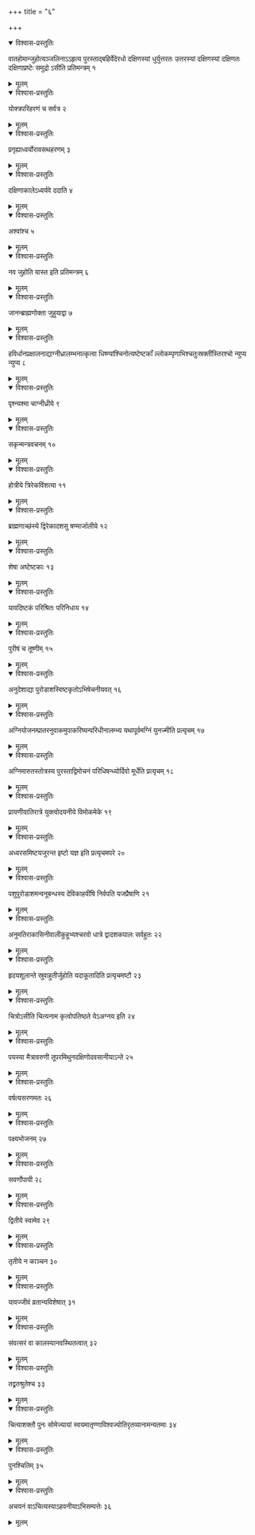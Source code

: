 +++
title = "६"

+++


<details open><summary>विश्वास-प्रस्तुतिः</summary>

वातहोमान्जुहोत्यञ्जलिनाऽऽहृत्य पुरस्ताद्बहिर्वेदेरधो दक्षिणस्यां धुर्युत्तरतः उत्तरस्यां दक्षिणस्यां दक्षिणतः दक्षिणाप्रष्टेः समुद्रो ऽसीति प्रतिमन्त्रम् १
</details>

<details><summary>मूलम्</summary>

वातहोमान्जुहोत्यञ्जलिनाऽऽहृत्य पुरस्ताद्बहिर्वेदेरधो दक्षिणस्यां धुर्युत्तरतः उत्तरस्यां दक्षिणस्यां दक्षिणतः दक्षिणाप्रष्टेः समुद्रो ऽसीति प्रतिमन्त्रम् १
</details>


<details open><summary>विश्वास-प्रस्तुतिः</summary>

योक्त्रपरिहरणं च सर्वत्र २
</details>

<details><summary>मूलम्</summary>

योक्त्रपरिहरणं च सर्वत्र २
</details>


<details open><summary>विश्वास-प्रस्तुतिः</summary>

प्रगृह्याध्वर्योरावसथहरणम् ३
</details>

<details><summary>मूलम्</summary>

प्रगृह्याध्वर्योरावसथहरणम् ३
</details>


<details open><summary>विश्वास-प्रस्तुतिः</summary>

दक्षिणाकालेऽध्वर्यवे ददाति ४
</details>

<details><summary>मूलम्</summary>

दक्षिणाकालेऽध्वर्यवे ददाति ४
</details>


<details open><summary>विश्वास-प्रस्तुतिः</summary>

अश्वांश्च ५
</details>

<details><summary>मूलम्</summary>

अश्वांश्च ५
</details>


<details open><summary>विश्वास-प्रस्तुतिः</summary>

नव जुहोति यास्त इति प्रतिमन्त्रम् ६
</details>

<details><summary>मूलम्</summary>

नव जुहोति यास्त इति प्रतिमन्त्रम् ६
</details>


<details open><summary>विश्वास-प्रस्तुतिः</summary>

जानन्ब्राह्मणोक्ता जुहुयाद्वा ७
</details>

<details><summary>मूलम्</summary>

जानन्ब्राह्मणोक्ता जुहुयाद्वा ७
</details>


<details open><summary>विश्वास-प्रस्तुतिः</summary>

हविर्धानप्रक्षालनाद्याग्नीध्रालम्भनात्कृत्वा धिष्ण्यांश्चिनोत्यष्टेष्टकाँ ल्लोकम्पृणाभिश्चतुःस्रक्तींस्तिरश्चो न्युप्य न्युप्य ८
</details>

<details><summary>मूलम्</summary>

हविर्धानप्रक्षालनाद्याग्नीध्रालम्भनात्कृत्वा धिष्ण्यांश्चिनोत्यष्टेष्टकाँ ल्लोकम्पृणाभिश्चतुःस्रक्तींस्तिरश्चो न्युप्य न्युप्य ८
</details>


<details open><summary>विश्वास-प्रस्तुतिः</summary>

पृश्न्यश्मा चाग्नीध्रीये ९
</details>

<details><summary>मूलम्</summary>

पृश्न्यश्मा चाग्नीध्रीये ९
</details>


<details open><summary>विश्वास-प्रस्तुतिः</summary>

सकृन्मन्त्रवचनम् १०
</details>

<details><summary>मूलम्</summary>

सकृन्मन्त्रवचनम् १०
</details>


<details open><summary>विश्वास-प्रस्तुतिः</summary>

होत्रीये त्रिरेकविंशत्या ११
</details>

<details><summary>मूलम्</summary>

होत्रीये त्रिरेकविंशत्या ११
</details>


<details open><summary>विश्वास-प्रस्तुतिः</summary>

ब्राह्मणाच्छंस्ये द्विरेकादशसु षण्मार्जालीये १२
</details>

<details><summary>मूलम्</summary>

ब्राह्मणाच्छंस्ये द्विरेकादशसु षण्मार्जालीये १२
</details>


<details open><summary>विश्वास-प्रस्तुतिः</summary>

शेषा अष्टेष्टकाः १३
</details>

<details><summary>मूलम्</summary>

शेषा अष्टेष्टकाः १३
</details>


<details open><summary>विश्वास-प्रस्तुतिः</summary>

यावदिष्टकं परिश्रितः परिनिधाय १४
</details>

<details><summary>मूलम्</summary>

यावदिष्टकं परिश्रितः परिनिधाय १४
</details>


<details open><summary>विश्वास-प्रस्तुतिः</summary>

पुरीषं च तूष्णीम् १५
</details>

<details><summary>मूलम्</summary>

पुरीषं च तूष्णीम् १५
</details>


<details open><summary>विश्वास-प्रस्तुतिः</summary>

अनुदेशाद्या पुरोडाशस्विष्टकृतोऽभिषेचनीयवत् १६
</details>

<details><summary>मूलम्</summary>

अनुदेशाद्या पुरोडाशस्विष्टकृतोऽभिषेचनीयवत् १६
</details>


<details open><summary>विश्वास-प्रस्तुतिः</summary>

अग्नियोजनम्प्रातरनुवाकमुपाकरिष्यन्परिधीनालम्भ्य यथापूर्वमग्निं युनज्मीति प्रत्यृचम् १७
</details>

<details><summary>मूलम्</summary>

अग्नियोजनम्प्रातरनुवाकमुपाकरिष्यन्परिधीनालम्भ्य यथापूर्वमग्निं युनज्मीति प्रत्यृचम् १७
</details>


<details open><summary>विश्वास-प्रस्तुतिः</summary>

अग्निमारुतस्तोत्रस्य पुरस्ताद्विमोचनं परिधिषन्ध्योर्दिवो मूर्धेति प्रत्यृचम् १८
</details>

<details><summary>मूलम्</summary>

अग्निमारुतस्तोत्रस्य पुरस्ताद्विमोचनं परिधिषन्ध्योर्दिवो मूर्धेति प्रत्यृचम् १८
</details>


<details open><summary>विश्वास-प्रस्तुतिः</summary>

प्रायणीयातिरात्रे युक्त्वोदयनीये विमोकमेके १९
</details>

<details><summary>मूलम्</summary>

प्रायणीयातिरात्रे युक्त्वोदयनीये विमोकमेके १९
</details>


<details open><summary>विश्वास-प्रस्तुतिः</summary>

अध्वरसमिष्टयजुरन्त इष्टो यज्ञ इति प्रत्यृचमपरे २०
</details>

<details><summary>मूलम्</summary>

अध्वरसमिष्टयजुरन्त इष्टो यज्ञ इति प्रत्यृचमपरे २०
</details>


<details open><summary>विश्वास-प्रस्तुतिः</summary>

पशुपुरोडाशमन्वनूबन्धस्य देविकाहवींषि निर्वपति यजप्रैषाणि २१
</details>

<details><summary>मूलम्</summary>

पशुपुरोडाशमन्वनूबन्धस्य देविकाहवींषि निर्वपति यजप्रैषाणि २१
</details>


<details open><summary>विश्वास-प्रस्तुतिः</summary>

अनुमतिराकासिनीवालीकुहूभ्यश्चरवो धात्रे द्वादशकपालः सर्वहुतः २२
</details>

<details><summary>मूलम्</summary>

अनुमतिराकासिनीवालीकुहूभ्यश्चरवो धात्रे द्वादशकपालः सर्वहुतः २२
</details>


<details open><summary>विश्वास-प्रस्तुतिः</summary>

हृदयशूलान्ते स्रुवाहुतीर्जुहोति यदाकूतादिति प्रत्यृचमष्टौ २३
</details>

<details><summary>मूलम्</summary>

हृदयशूलान्ते स्रुवाहुतीर्जुहोति यदाकूतादिति प्रत्यृचमष्टौ २३
</details>


<details open><summary>विश्वास-प्रस्तुतिः</summary>

चित्रोऽसीति चित्यनाम कृत्वोपतिष्ठते येऽअग्नय इति २४
</details>

<details><summary>मूलम्</summary>

चित्रोऽसीति चित्यनाम कृत्वोपतिष्ठते येऽअग्नय इति २४
</details>


<details open><summary>विश्वास-प्रस्तुतिः</summary>

पयस्या मैत्रावरुणी तूपरमिथुनदक्षिणोदवसानीयाऽन्ते २५
</details>

<details><summary>मूलम्</summary>

पयस्या मैत्रावरुणी तूपरमिथुनदक्षिणोदवसानीयाऽन्ते २५
</details>


<details open><summary>विश्वास-प्रस्तुतिः</summary>

वर्षत्यसरणमतः २६
</details>

<details><summary>मूलम्</summary>

वर्षत्यसरणमतः २६
</details>


<details open><summary>विश्वास-प्रस्तुतिः</summary>

पक्ष्यभोजनम् २७
</details>

<details><summary>मूलम्</summary>

पक्ष्यभोजनम् २७
</details>


<details open><summary>विश्वास-प्रस्तुतिः</summary>

सवर्णोपायी २८
</details>

<details><summary>मूलम्</summary>

सवर्णोपायी २८
</details>


<details open><summary>विश्वास-प्रस्तुतिः</summary>

द्वितीये स्वामेव २९
</details>

<details><summary>मूलम्</summary>

द्वितीये स्वामेव २९
</details>


<details open><summary>विश्वास-प्रस्तुतिः</summary>

तृतीये न काञ्चन ३०
</details>

<details><summary>मूलम्</summary>

तृतीये न काञ्चन ३०
</details>


<details open><summary>विश्वास-प्रस्तुतिः</summary>

यावज्जीवं व्रतान्यविशेषात् ३१
</details>

<details><summary>मूलम्</summary>

यावज्जीवं व्रतान्यविशेषात् ३१
</details>


<details open><summary>विश्वास-प्रस्तुतिः</summary>

संवत्सरं वा कालस्यानवस्थितत्वात् ३२
</details>

<details><summary>मूलम्</summary>

संवत्सरं वा कालस्यानवस्थितत्वात् ३२
</details>


<details open><summary>विश्वास-प्रस्तुतिः</summary>

तद्व्रतश्रुतेश्च ३३
</details>

<details><summary>मूलम्</summary>

तद्व्रतश्रुतेश्च ३३
</details>


<details open><summary>विश्वास-प्रस्तुतिः</summary>

चित्याशक्तौ पुनः सोमेज्यायां स्वयमातृण्णाविश्वज्योतिरृतव्यानामन्यतमाः ३४
</details>

<details><summary>मूलम्</summary>

चित्याशक्तौ पुनः सोमेज्यायां स्वयमातृण्णाविश्वज्योतिरृतव्यानामन्यतमाः ३४
</details>


<details open><summary>विश्वास-प्रस्तुतिः</summary>

पुनश्चितिम् ३५
</details>

<details><summary>मूलम्</summary>

पुनश्चितिम् ३५
</details>


<details open><summary>विश्वास-प्रस्तुतिः</summary>

अचयनं वाऽचित्यस्याऽहवनीयाऽभिसम्पत्तेः ३६
</details>

<details><summary>मूलम्</summary>

अचयनं वाऽचित्यस्याऽहवनीयाऽभिसम्पत्तेः ३६
</details>